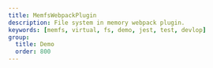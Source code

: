 ```yaml
---
title: MemfsWebpackPlugin
description: File system in memory webpack plugin.
keywords: [memfs, virtual, fs, demo, jest, test, devlop]
group:
  title: Demo
  order: 800
---
```


<embed-project src="@dumlj/memfs-webpack-plugin"></embed-project>
